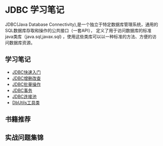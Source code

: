 # JDBC 学习笔记

JDBC(Java Database Connectivity),是一个独立于特定数据库管理系统，通用的SQL数据库存取和操作的公共接口（一套API）， 定义了用于访问数据库的标准java类库（java.sql,javax.sql)
，使用这些类库可以以一种标准的方法、方便的访问数据库资源。

## 学习笔记

- [JDBC快速入门](docs/notes/JDBC快速入门.md)
- [JDBC增删改查](docs/notes/JDBC增删改查.md)
- [JDBC批量操作](docs/notes/JDBC批量操作.md)
- [JDBC事务](docs/notes/JDBC事务.md)
- [JDBC连接池](docs/notes/JDBC连接池.md)
- [DbUtils工具类](docs/notes/DbUtils工具类.md)

## 书籍推荐

## 实战问题集锦